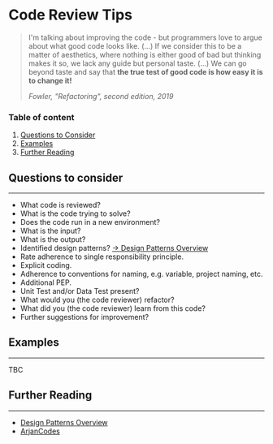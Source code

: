 # Code Review Tips

> I'm talking about improving the code - but programmers love to argue about 
> what good code looks like. (...) If we consider this to be a matter of
> aesthetics, where nothing is either good of bad but thinking makes it so,
> we lack any guide but personal taste. (...) We can go beyond taste and 
> say that <b> the true test of good code is how easy it is to change it! </b>
>
> <i>Fowler, "Refactoring", second edition, 2019 </i>

### Table of content
1. [Questions to Consider](#questions-to-consider)
2. [Examples](#examples)
3. [Further Reading](#further-reading)

<a name="questions-to-consider"></a>
## Questions to consider
***
- What code is reviewed?
- What is the code trying to solve?
- Does the code run in a new environment?
- What is the input?
- What is the output?
- Identified design patterns? [-> Design Patterns Overview](https://refactoring.guru/design-patterns)
- Rate adherence to single responsibility principle.
- Explicit coding.
- Adherence to conventions for naming, e.g. variable, project naming, etc.
- Additional PEP.
- Unit Test and/or Data Test present?
- What would you (the code reviewer) refactor?
- What did you (the code reviewer) learn from this code?
- Further suggestions for improvement?


<a name="examples"></a>
## Examples
***
TBC

<a name="further-reading"></a>
## Further Reading
***

- [Design Patterns Overview](https://refactoring.guru/design-patterns)
- [ArjanCodes](https://www.youtube.com/c/ArjanCodes)
